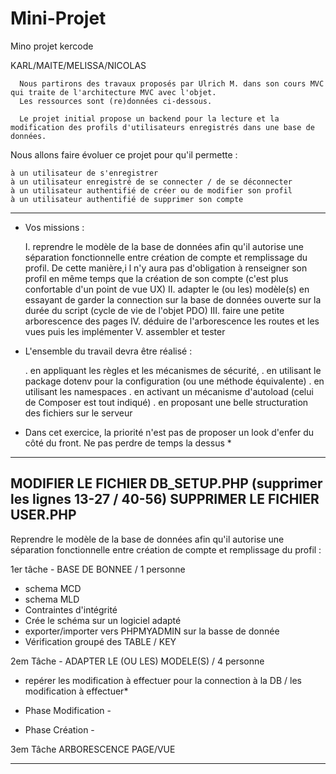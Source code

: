 # Mini-Projet
Mino projet kercode

KARL/MAITE/MELISSA/NICOLAS

      Nous partirons des travaux proposés par Ulrich M. dans son cours MVC qui traite de l'architecture MVC avec l'objet.
      Les ressources sont (re)données ci-dessous.

      Le projet initial propose un backend pour la lecture et la modification des profils d'utilisateurs enregistrés dans une base de données.

Nous allons faire évoluer ce projet pour qu'il permette :

    à un utilisateur de s'enregistrer
    à un utilisateur enregistré de se connecter / de se déconnecter
    à un utilisateur authentifié de créer ou de modifier son profil
    à un utilisateur authentifié de supprimer son compte
    
   -------------------------------------------------------------------------------------------------------------------------------------------------------------

- Vos missions :

   I. reprendre le modèle de la base de données afin qu'il autorise une séparation fonctionnelle entre création de compte et remplissage du profil. 
      De cette manière,i l n'y aura pas d'obligation à renseigner son profil en même temps que la création de son compte (c'est plus confortable d'un point de vue UX)
   II. adapter le (ou les) modèle(s) en essayant de garder la connection sur la base de données ouverte sur la durée du script (cycle de vie de l'objet PDO)
   III. faire une petite arborescence des pages
   IV. déduire de l'arborescence les routes et les vues puis les implémenter
   V. assembler et tester


- L'ensemble du travail devra être réalisé :

    . en appliquant les règles et les mécanismes de sécurité,
    . en utilisant le package dotenv pour la configuration (ou une méthode équivalente)
    . en utilisant les namespaces
    . en activant un mécanisme d'autoload (celui de Composer est tout indiqué)
    . en proposant une belle structuration des fichiers sur le serveur


 * Dans cet exercice, la priorité n'est pas de proposer un look d'enfer du côté du front. Ne pas perdre de temps la dessus *
 
 
 -------------------------------------------------------------------------------------------------------------------------------------------------------------

 MODIFIER LE FICHIER DB_SETUP.PHP (supprimer les lignes  13-27 / 40-56)
 SUPPRIMER LE FICHIER USER.PHP
 -------------------------------------------------------------------------------------------------------------------------------------------------------------
 
 Reprendre le modèle de la base de données afin qu'il autorise une séparation fonctionnelle entre création de compte et remplissage du profil : 
 
 1er tâche - BASE DE BONNEE / 1 personne 

  - schema MCD 
  - schema MLD 
  - Contraintes d'intégrité
  - Crée le schéma sur un logiciel adapté
  - exporter/importer vers PHPMYADMIN sur la basse de donnée 
  - Vérification groupé des TABLE / KEY
  
  
2em Tâche - ADAPTER LE (OU LES) MODELE(S) / 4 personne 
  
   * repérer les modification à effectuer pour la connection à la DB / les modification à effectuer*
  
   * Phase Modification - 
  
   * Phase Création -
  
  
3em Tâche ARBORESCENCE PAGE/VUE
 
 
 
 -------------------------------------------------------------------------------------------------------------------------------------------------------------
